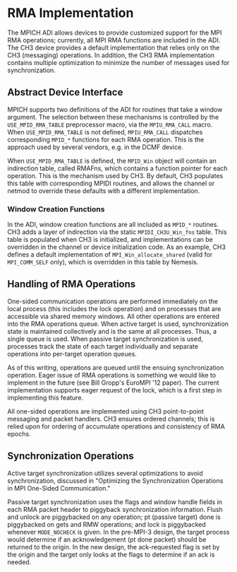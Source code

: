 # RMA Implementation

The MPICH ADI allows devices to provide customized support for the MPI
RMA operations; currently, all MPI RMA functions are included in the
ADI. The CH3 device provides a default implementation that relies only
on the CH3 (messaging) operations. In addition, the CH3 RMA
implementation contains multiple optimization to minimize the number of
messages used for synchronization.

## Abstract Device Interface

MPICH supports two definitions of the ADI for routines that take a
window argument. The selection between these mechanisms is controlled by
the `USE_MPID_RMA_TABLE` preprocessor macro, via the `MPIU_RMA_CALL`
macro. When `USE_MPID_RMA_TABLE` is not defined, `MPIU_RMA_CALL`
dispatches corresponding `MPID_*` functions for each RMA operation. This
is the approach used by several vendors, e.g. in the DCMF device.

When `USE_MPID_RMA_TABLE` is defined, the `MPID_Win` object will contain
an indirection table, called RMAFns, which contains a function pointer
for each operation. This is the mechanism used by CH3. By default, CH3
populates this table with corresponding MPIDI routines, and allows the
channel or netmod to override these defaults with a different
implementation.

### Window Creation Functions

In the ADI, window creation functions are all included as `MPID_*`
routines. CH3 adds a layer of indirection via the static
`MPIDI_CH3U_Win_fns` table. This table is populated when CH3 is
initialized, and implementations can be overridden in the channel or
device initialization code. As an example, CH3 defines a default
implementation of `MPI_Win_allocate_shared` (valid for `MPI_COMM_SELF`
only), which is overridden in this table by Nemesis.

## Handling of RMA Operations

One-sided communication operations are performed immediately on the
local process (this includes the lock operation) and on processes that
are accessible via shared memory windows. All other operations are
entered into the RMA operations queue. When active target is used,
synchronization state is maintained collectively and is the same at all
processes. Thus, a single queue is used. When passive target
synchronization is used, processes track the state of each target
individually and separate operations into per-target operation queues.

As of this writing, operations are queued until the ensuing
synchronization operation. Eager issue of RMA operations is something we
would like to implement in the future (see Bill Gropp's EuroMPI '12
paper). The current implementation supports eager request of the lock,
which is a first step in implementing this feature.

All one-sided operations are implemented using CH3 point-to-point
messaging and packet handlers. CH3 ensures ordered channels; this is
relied upon for ordering of accumulate operations and consistency of RMA
epochs.

## Synchronization Operations

Active target synchronization utilizes several optimizations to avoid
synchronization, discussed in "Optimizing the Synchronization Operations
in MPI One-Sided Communication."

Passive target synchronization uses the flags and window handle fields
in each RMA packet header to piggyback synchronization information.
Flush and unlock are piggybacked on any operation; pt (passive target)
done is piggybacked on gets and RMW operations; and lock is piggybacked
whenever `MODE_NOCHECK` is given. In the pre-MPI-3 design, the target
process would determine if an acknowledgement (pt done packet) should be
returned to the origin. In the new design, the ack-requested flag is set
by the origin and the target only looks at the flags to determine if an
ack is needed.
